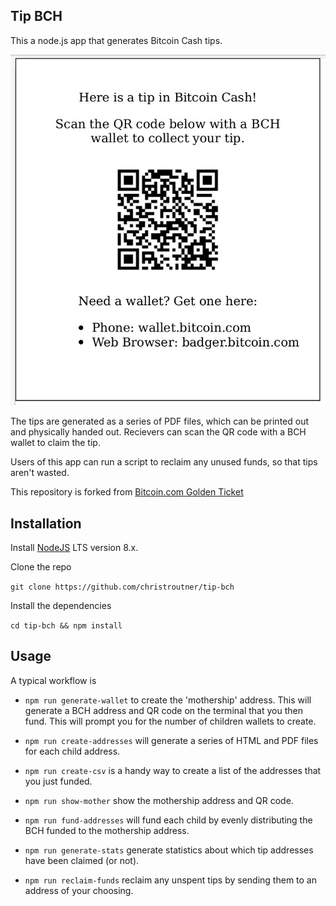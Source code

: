 ## Tip BCH
This a node.js app that generates Bitcoin Cash tips.

![Tip Example](images/example.jpg)

The tips are generated as a series of PDF files, which can be printed out and
physically handed out. Recievers can scan the QR code with a BCH wallet to claim
the tip.

Users of this app can run a script to reclaim any unused funds, so that tips
aren't wasted.

This repository is forked from
[Bitcoin.com Golden Ticket](https://github.com/Bitcoin-com/golden-ticket)

## Installation

Install [NodeJS](http://nodejs.org/) LTS version 8.x.

Clone the repo

`git clone https://github.com/christroutner/tip-bch`

Install the dependencies

`cd tip-bch && npm install`

## Usage

A typical workflow is

- `npm run generate-wallet` to create the 'mothership' address. This will generate
a BCH address and QR code on the terminal that you then fund. This will prompt
you for the number of children wallets to create.

- `npm run create-addresses` will generate a series of HTML and PDF files for
each child address.

- `npm run create-csv` is a handy way to create a list of the addresses that you
just funded.

- `npm run show-mother` show the mothership address and QR code.

- `npm run fund-addresses` will fund each child by evenly distributing the BCH
funded to the mothership address.

- `npm run generate-stats` generate statistics about which tip addresses have
been claimed (or not).

- `npm run reclaim-funds` reclaim any unspent tips by sending them to an address
of your choosing.
